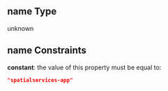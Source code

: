 ## name Type

unknown

## name Constraints

**constant**: the value of this property must be equal to:

```json
"spatialservices-app"
```
